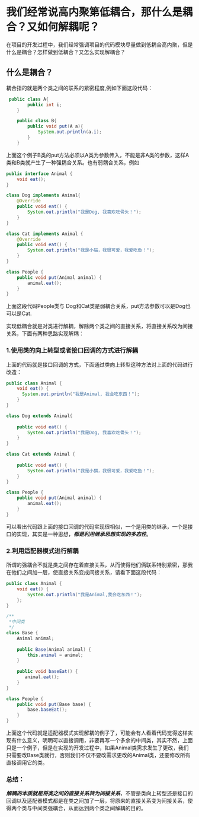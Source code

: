 # 我们经常说高内聚第低耦合，那什么是耦合？又如何解耦呢？

在项目的开发过程中，我们经常强调项目的代码模块尽量做到低耦合高内聚，但是什么是耦合？怎样做到低耦合？又怎么实现解耦合？

## 什么是耦合？

耦合指的就是两个类之间的联系的紧密程度,例如下面这段代码：

```java
 public class A{
        public int i;
    }

    public class B{
        public void put(A a){
            System.out.println(a.i);
        }
    }
```

上面这个例子B类的put方法必须以A类为参数传入，不能是非A类的参数，这样A类和B类就产生了一种强耦合关系。也有弱耦合关系，例如

```java
public interface Animal {
    void eat();
}

class Dog implements Animal{
    @Override
    public void eat() {
        System.out.println("我是Dog, 我喜欢吃骨头！");
    }
}

class Cat implements Animal {
    @Override
    public void eat() {
        System.out.println("我是小猫，我很可爱，我爱吃鱼！");
    }
}

class People {
    public void put(Animal animal) {
        animal.eat();
    }
}
```

上面这段代码People类与 Dog和Cat类是弱耦合关系，put方法参数可以是Dog也可以是Cat.



实现低耦合就是对类进行解耦，解除两个类之间的直接关系，将直接关系改为间接关系，下面有两种思路实现解耦：

### 1.使用类的向上转型或者接口回调的方式进行解耦

上面的代码就是接口回调的方式，下面通过类向上转型这种方法对上面的代码进行改造：

```java
public class Animal {
    void eat() {
      System.out.println("我是Animal, 我会吃东西！");   
    }
}

class Dog extends Animal{
   	
    public void eat() {
        System.out.println("我是Dog, 我喜欢吃骨头！");
    }
}

class Cat extends Animal {
    
    public void eat() {
        System.out.println("我是小猫，我很可爱，我爱吃鱼！");
    }
}

class People {
    public void put(Animal animal) {
        animal.eat();
    }
}
```

可以看出代码跟上面的接口回调的代码实现很相似，一个是用类的继承，一个是接口的实现，其实是一种思想，***都是利用继承思想实现的多态性***。

### 2.利用适配器模式进行解耦

所谓的强耦合不就是类之间存在着直接关系，从而使得他们俩联系特别紧密，那我在他们之间加一层，使直接关系变成间接关系，请看下面这段代码：

```java
public class Animal {
    void eat() {
        System.out.println("我是Animal,我会吃东西！");
    };
}

/**
 *中间类
 */
class Base {
    Animal animal;
    
    public Base(Animal animal) {
        this.animal = animal;
    }
    
    public void baseEat() {
       animal.eat(); 
    }
}

class People {
    public void put(Base base) {
        base.baseEat();
    }
}

```

上面这个代码就是适配器模式实现解耦的例子了，可能会有人看着代码觉得这样实现有什么意义，明明可以直接调用，非要再写一个多余的中间类，其实不然，上面只是一个例子，但是在实现的开发过程中，如果Animal类需求发生了更改，我们只需要改Base类就行，否则我们不仅不要改需求更改的Animal类，还要修改所有直接调用它的类。



### 总结：

***解耦的本质就是将类之间的直接关系转为间接关系***，不管是类向上转型还是接口的回调以及适配器模式都是在类之间加了一层，将原来的直接关系变为间接关系，使得两个类与中间类强耦合，从而达到两个类之间解耦的目的。
